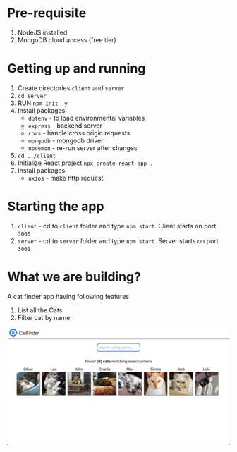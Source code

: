 # Pre-requisite
1. NodeJS installed
2. MongoDB cloud access (free tier)

# Getting up and running
1. Create directories `client` and `server`
2. `cd server`
3. RUN `npm init -y`
4. Install packages
   - `dotenv` - to load environmental variables
   - `express` - backend server
   - `cors` - handle cross origin requests
   - `mongodb` - mongodb driver
   - `nodemon` - re-run server after changes
5. `cd ../client`
6. Initialize React project `npx create-react-app .`
7. Install packages
   -  `axios` - make http request

# Starting the app
1. `client` - cd to `client` folder and type `npm start`. Client starts on port `3000`
2. `server` - cd to `server` folder and type `npm start`. Server starts on port `3001`

# What we are building?
A cat finder app having following features
1. List all the Cats
2. Filter cat by name


<img src="cat-finder-app.png" />